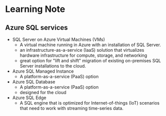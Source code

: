 # Learning Note 

## Azure SQL services
- SQL Server on Azure Virtual Machines (VMs) 
    - A virtual machine running in Azure with an installation of SQL Server. 
    - an infrastructure-as-a-service (IaaS) solution that virtualizes hardware infrastructure for compute, storage, and networking 
    - great option for "lift and shift" migration of existing on-premises SQL Server installations to the cloud.
- Azure SQL Managed Instance 
    - A platform-as-a-service (PaaS) option
- Azure SQL Database 
    - A platform-as-a-service (PaaS) option
    - designed for the cloud
- Azure SQL Edge 
    - A SQL engine that is optimized for Internet-of-things (IoT) scenarios that need to work with streaming time-series data.

    